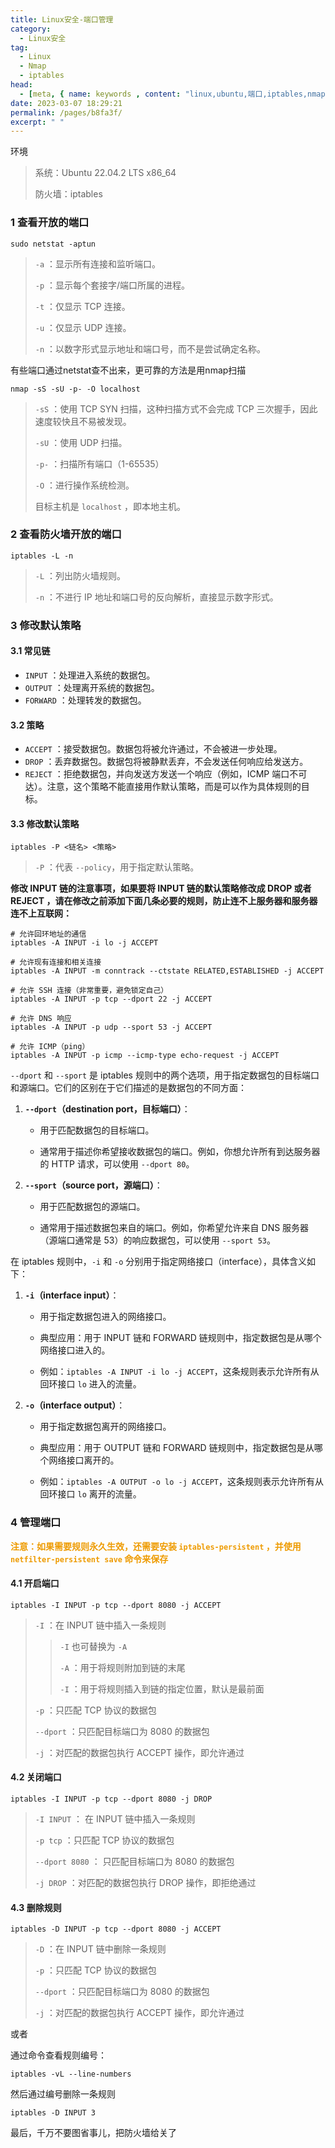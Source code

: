```yaml
---
title: Linux安全-端口管理
category: 
  - Linux安全
tag: 
  - Linux
  - Nmap
  - iptables
head:
  - [meta, { name: keywords , content: "linux,ubuntu,端口,iptables,nmap,netstat" }]
date: 2023-03-07 18:29:21
permalink: /pages/b8fa3f/
excerpt: " "
---
```




环境

> 系统：Ubuntu 22.04.2 LTS x86_64
>
> 防火墙：iptables

### 1 查看开放的端口

```shell
sudo netstat -aptun
```

> `-a` ：显示所有连接和监听端口。
>
> `-p` ：显示每个套接字/端口所属的进程。
>
> `-t` ：仅显示 TCP 连接。
>
> `-u` ：仅显示 UDP 连接。
>
> `-n` ：以数字形式显示地址和端口号，而不是尝试确定名称。

有些端口通过netstat查不出来，更可靠的方法是用nmap扫描

```shell
nmap -sS -sU -p- -O localhost
```

> `-sS` ：使用 TCP SYN 扫描，这种扫描方式不会完成 TCP 三次握手，因此速度较快且不易被发现。
>
> `-sU` ：使用 UDP 扫描。
>
> `-p-` ：扫描所有端口（1-65535）
>
> `-O` ：进行操作系统检测。
>
> 目标主机是 `localhost` ，即本地主机。

### 2 查看防火墙开放的端口

```shell
iptables -L -n
```

> `-L` ：列出防火墙规则。
>
> `-n` ：不进行 IP 地址和端口号的反向解析，直接显示数字形式。

### 3 修改默认策略

#### 3.1 常见链

- `INPUT` ：处理进入系统的数据包。
- `OUTPUT` ：处理离开系统的数据包。
- `FORWARD` ：处理转发的数据包。

#### 3.2 策略

- `ACCEPT` ：接受数据包。数据包将被允许通过，不会被进一步处理。
- `DROP` ：丢弃数据包。数据包将被静默丢弃，不会发送任何响应给发送方。
- `REJECT` ：拒绝数据包，并向发送方发送一个响应（例如，ICMP 端口不可达）。注意，这个策略不能直接用作默认策略，而是可以作为具体规则的目标。

#### 3.3 修改默认策略

```shell
iptables -P <链名> <策略>
```

> `-P` ：代表 `--policy`，用于指定默认策略。

**修改 INPUT 链的注意事项，如果要将 INPUT 链的默认策略修改成 DROP 或者 REJECT ，请在修改之前添加下面几条必要的规则，防止连不上服务器和服务器连不上互联网：**

```shell
# 允许回环地址的通信
iptables -A INPUT -i lo -j ACCEPT

# 允许现有连接和相关连接
iptables -A INPUT -m conntrack --ctstate RELATED,ESTABLISHED -j ACCEPT

# 允许 SSH 连接（非常重要，避免锁定自己）
iptables -A INPUT -p tcp --dport 22 -j ACCEPT

# 允许 DNS 响应
iptables -A INPUT -p udp --sport 53 -j ACCEPT

# 允许 ICMP（ping）
iptables -A INPUT -p icmp --icmp-type echo-request -j ACCEPT
```

`--dport` 和 `--sport` 是 iptables 规则中的两个选项，用于指定数据包的目标端口和源端口。它们的区别在于它们描述的是数据包的不同方面：

1. **`--dport`（destination port，目标端口）**：

   - 用于匹配数据包的目标端口。

   - 通常用于描述你希望接收数据包的端口。例如，你想允许所有到达服务器的 HTTP 请求，可以使用 `--dport 80`。

2. **`--sport`（source port，源端口）**：

   - 用于匹配数据包的源端口。

   - 通常用于描述数据包来自的端口。例如，你希望允许来自 DNS 服务器（源端口通常是 53）的响应数据包，可以使用 `--sport 53`。

在 iptables 规则中，`-i` 和 `-o` 分别用于指定网络接口（interface），具体含义如下：

1. **`-i`（interface input）**：

   - 用于指定数据包进入的网络接口。

   - 典型应用：用于 INPUT 链和 FORWARD 链规则中，指定数据包是从哪个网络接口进入的。

   - 例如：`iptables -A INPUT -i lo -j ACCEPT`，这条规则表示允许所有从回环接口 `lo` 进入的流量。

2. **`-o`（interface output）**：

   - 用于指定数据包离开的网络接口。

   - 典型应用：用于 OUTPUT 链和 FORWARD 链规则中，指定数据包是从哪个网络接口离开的。

   - 例如：`iptables -A OUTPUT -o lo -j ACCEPT`，这条规则表示允许所有从回环接口 `lo` 离开的流量。

### 4 管理端口

<strong style="color:#ee9b00">注意：如果需要规则永久生效，还需要安装 `iptables-persistent` ，并使用 `netfilter-persistent save` 命令来保存</strong>

#### 4.1 开启端口

```shell
iptables -I INPUT -p tcp --dport 8080 -j ACCEPT
```

> `-I` ：在 INPUT 链中插入一条规则
>
> > `-I` 也可替换为 `-A`
> >
> > `-A` ：用于将规则附加到链的末尾
> >
> > `-I` ：用于将规则插入到链的指定位置，默认是最前面
>
> `-p` ：只匹配 TCP 协议的数据包
>
> `--dport` ：只匹配目标端口为 8080 的数据包
>
> `-j` ：对匹配的数据包执行 ACCEPT 操作，即允许通过

#### 4.2 关闭端口

```shell
iptables -I INPUT -p tcp --dport 8080 -j DROP
```

> `-I INPUT` ： 在 INPUT 链中插入一条规则
>
> `-p tcp` ：只匹配 TCP 协议的数据包
>
> `--dport 8080` ： 只匹配目标端口为 8080 的数据包
>
> `-j DROP` ：对匹配的数据包执行 DROP 操作，即拒绝通过

#### 4.3 删除规则

```shell
iptables -D INPUT -p tcp --dport 8080 -j ACCEPT
```

> `-D` ：在 INPUT 链中删除一条规则
>
> `-p` ：只匹配 TCP 协议的数据包
>
> `--dport` ：只匹配目标端口为 8080 的数据包
>
> `-j` ：对匹配的数据包执行 ACCEPT 操作，即允许通过

或者

通过命令查看规则编号：

```shell
iptables -vL --line-numbers
```

然后通过编号删除一条规则


```shell
iptables -D INPUT 3
```

最后，千万不要图省事儿，把防火墙给关了
